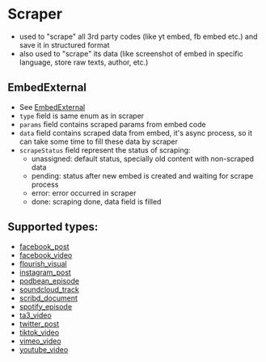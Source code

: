 # Scraper

- used to "scrape" all 3rd party codes (like yt embed, fb embed etc.) and save it in structured format
- also used to "scrape" its data (like screenshot of embed in specific language, store raw texts, author, etc.)

## EmbedExternal
- See [EmbedExternal](/editor/nodes/embed-external/)
- `type` field is same enum as in scraper
- `params` field contains scraped params from embed code
- `data` field contains scraped data from embed, it's async process, so it can take some time to fill these data by scraper
- `scrapeStatus` field represent the status of scraping:
  - unassigned: default status, specially old content with non-scraped data
  - pending: status after new embed is created and waiting for scrape process
  - error: error occurred in scraper
  - done: scraping done, data field is filled

## Supported types:
- [facebook_post](/editor/scraper/facebook_post/)
- [facebook_video](/editor/scraper/facebook_video/)
- [flourish_visual](/editor/scraper/flourish_visual/)
- [instagram_post](/editor/scraper/instagram_post/)
- [podbean_episode](/editor/scraper/podbean_episode/)
- [soundcloud_track](/editor/scraper/soundcloud_track/)
- [scribd_document](/editor/scraper/scribd_document/)
- [spotify_episode](/editor/scraper/spotify_episode/)
- [ta3_video](/editor/scraper/ta3_video/)
- [twitter_post](/editor/scraper/twitter_post/)
- [tiktok_video](/editor/scraper/tiktok_video/)
- [vimeo_video](/editor/scraper/vimeo_video/)
- [youtube_video](/editor/scraper/youtube_video/)
